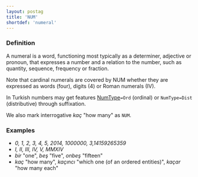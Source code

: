 ```yaml
---
layout: postag
title: 'NUM'
shortdef: 'numeral'
---
```


### Definition

A numeral is a word, functioning most typically as a determiner,
adjective or pronoun, that expresses a number and a relation to the
number, such as quantity, sequence, frequency or fraction.

Note that cardinal numerals are covered by NUM whether they are expressed as words (four), digits (4) or Roman numerals (IV).

In Turkish numbers may get features [NumType](tr-feat/NumType)`=Ord` (ordinal) or `NumType=Dist` (distributive) through suffixation.

We also mark interrogative _kaç_ "how many" as `NUM`.

### Examples

- _0, 1, 2, 3, 4, 5, 2014, 1000000, 3,14159265359_ 
- _I, II, III, IV, V, MMXIV_
- _bir_ "one", _beş_ "five", _onbeş_ "fifteen"
- _kaç_ "how many", _kaçıncı_ "which one (of an ordered entities)", _kaçar_ "how many each"
